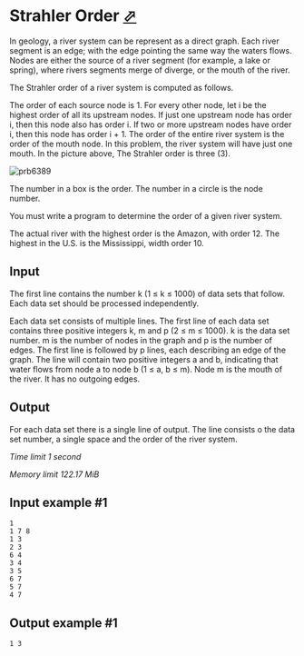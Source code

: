 # Strahler Order [⬀](https://www.e-olymp.com/en/contests/9116/problems/79195)

In geology, a river system can be represent as a direct graph. Each river segment is an edge; with the edge pointing the same way the waters flows. Nodes are either the source of a river segment (for example, a lake or spring), where rivers segments merge of diverge, or the mouth of the river.

The Strahler order of a river system is computed as follows.

The order of each source node is 1.
For every other node, let i be the highest order of all its upstream nodes. If just one upstream node has order i, then this node also has order i. If two or more upstream nodes have order i, then this node has order i + 1.
The order of the entire river system is the order of the mouth node. In this problem, the river system will have just one mouth. In the picture above, The Strahler order is three (3).

![prb6389](1384084567.JPG)

The number in a box is the order. The number in a circle is the node number.

You must write a program to determine the order of a given river system.

The actual river with the highest order is the Amazon, with order 12. The highest in the U.S. is the Mississippi, width order 10.

## Input

The first line contains the number k (1 ≤ k ≤ 1000) of data sets that follow. Each data set should be processed independently.

Each data set consists of multiple lines. The first line of each data set contains three positive integers k, m and p (2 ≤ m ≤ 1000). k is the data set number. m is the number of nodes in the graph and p is the number of edges. The first line is followed by p lines, each describing an edge of the graph. The line will contain two positive integers a and b, indicating that water flows from node a to node b (1 ≤ a, b ≤ m). Node m is the mouth of the river. It has no outgoing edges.

## Output

For each data set there is a single line of output. The line consists o the data set number, a single space and the order of the river system.

_Time limit 1 second_

_Memory limit 122.17 MiB_

## Input example #1
```
1
1 7 8
1 3
2 3
6 4
3 4
3 5
6 7
5 7
4 7
```

## Output example #1
```
1 3
```
